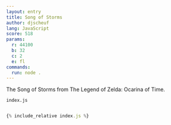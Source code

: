 ```yaml
---
layout: entry
title: Song of Storms
author: djscheuf
lang: JavaScript
score: 518
params:
  r: 44100
  b: 32
  c: 2
  e: fl
commands:
  run: node .
---
```


The Song of Storms from The Legend of Zelda: Ocarina of Time.

`index.js`
```js

{% include_relative index.js %}

```
